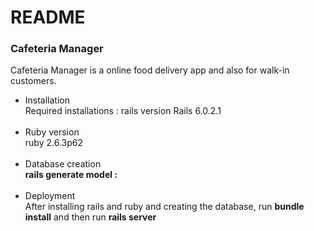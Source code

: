 # README
<h3> Cafeteria Manager </h3>

Cafeteria Manager is a online food delivery app and also for walk-in customers.
<ul>
 <li>Installation<br>
   Required installations : rails version Rails 6.0.2.1
   <br>
   <br>
 <li>Ruby version<br>
   ruby 2.6.3p62
  <br>
  <br>
<li> Database creation<br>
  <strong> rails generate model <table-name> <name> : <datatype> </strong>
  <br>
  <br>
   
<li>Deployment <br>
    After installing rails and ruby and creating the database,
    run <strong>bundle install</strong>
  and then
  run <strong> rails server </strong>
</ul>
